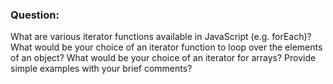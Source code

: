 ### Question:

What are various iterator functions available in JavaScript (e.g. forEach)?  What would be your choice of an iterator function to loop over the elements of an object?  What would be your choice of an iterator for arrays? Provide simple examples with your brief comments?